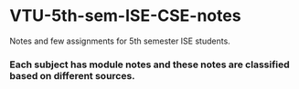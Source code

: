 # VTU-5th-sem-ISE-CSE-notes
Notes and few assignments for 5th semester ISE students.

### Each subject has module notes and these notes are classified based on different sources.
